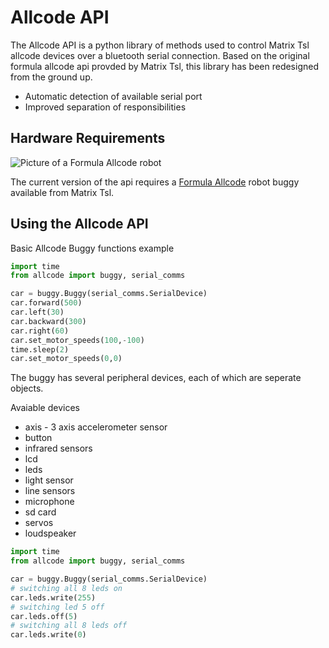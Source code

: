 # Allcode API

The Allcode API is a python library of methods used to control Matrix Tsl allcode devices over a bluetooth serial connection. Based on the original formula allcode api provded by Matrix Tsl, this library has been redesigned from the ground up.

* Automatic detection of available serial port
* Improved separation of responsibilities

## Hardware Requirements

![Picture of a Formula Allcode robot][bot]

The current version of the api requires a [Formula Allcode](https://www.matrixtsl.com/allcode/formula/) robot buggy available from Matrix Tsl.

## Using the Allcode API

Basic Allcode Buggy functions example

```Python
import time
from allcode import buggy, serial_comms

car = buggy.Buggy(serial_comms.SerialDevice)
car.forward(500)
car.left(30)
car.backward(300)
car.right(60)
car.set_motor_speeds(100,-100)
time.sleep(2)
car.set_motor_speeds(0,0)
```

The buggy has several peripheral devices, each of which are seperate objects.

Avaiable devices

* axis - 3 axis accelerometer sensor
* button
* infrared sensors
* lcd
* leds
* light sensor
* line sensors
* microphone
* sd card
* servos
* loudspeaker

```Python
import time
from allcode import buggy, serial_comms

car = buggy.Buggy(serial_comms.SerialDevice)
# switching all 8 leds on
car.leds.write(255)
# switching led 5 off
car.leds.off(5)
# switching all 8 leds off
car.leds.write(0)
```

[bot]: https://www.matrixtsl.com/allcode/images/main-robot-4.png
